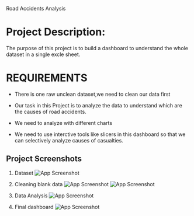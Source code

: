 
Road Accidents Analysis
# Project Description:
The purpose of this project is to build a dashboard to understand the whole dataset in a single excle sheet.
# REQUIREMENTS
* There is one raw unclean dataset,we need to clean our data first

* Our task in this Project is to analyze the data to understand which are the causes of road accidents.

* We need to analyze with different charts 

* We need to use interctive tools like slicers in this dashboard so that we can selectively analyze causes of casualties.




## Project Screenshots
1. Dataset 
![App Screenshot](https://snipboard.io/YNtsg9.jpg)

2. Cleaning blank data
![App Screenshot](https://snipboard.io/cP7flG.jpg)
![App Screenshot](https://snipboard.io/6fJAgB.jpg)

3. Data Analysis
![App Screenshot](https://snipboard.io/fTCLUm.jpg)

4. Final dashboard
![App Screenshot](https://snipboard.io/eDFnkf.jpg)
